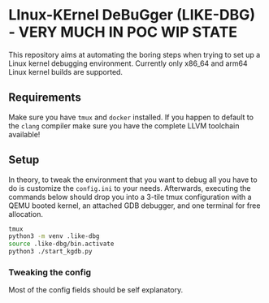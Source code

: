 # LInux-KErnel DeBuGger (LIKE-DBG) - **VERY MUCH IN POC WIP STATE**

This repository aims at automating the boring steps when trying to set up a Linux kernel debugging environment.
Currently only x86_64 and arm64 Linux kernel builds are supported.

## Requirements


Make sure you have `tmux` and `docker` installed. 
If you happen to default to the `clang` compiler make sure you have the complete LLVM toolchain available!

## Setup

In theory, to tweak the environment that you want to debug all you have to do is customize the `config.ini` to your needs.
Afterwards, executing the commands below should drop you into a 3-tile tmux configuration with a QEMU booted kernel, an attached
GDB debugger, and one terminal for free allocation.

```bash
tmux
python3 -m venv .like-dbg
source .like-dbg/bin.activate
python3 ./start_kgdb.py
```

### Tweaking the config

Most of the config fields should be self explanatory.


